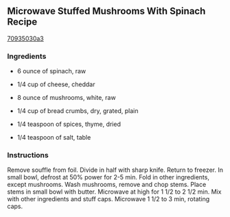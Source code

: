 ## Microwave Stuffed Mushrooms With Spinach Recipe

[70935030a3](http://cookeatshare.com/recipes/microwave-stuffed-mushrooms-with-spinach-30381)

### Ingredients

 - 6 ounce of spinach, raw

 - 1/4 cup of cheese, cheddar

 - 8 ounce of mushrooms, white, raw

 - 1/4 cup of bread crumbs, dry, grated, plain

 - 1/4 teaspoon of spices, thyme, dried

 - 1/4 teaspoon of salt, table

### Instructions

Remove souffle from foil. Divide in half with sharp knife. Return to freezer. In small bowl, defrost at 50% power for 2-5 min. Fold in other ingredients, except mushrooms. Wash mushrooms, remove and chop stems. Place stems in small bowl with butter. Microwave at high for 1 1/2 to 2 1/2 min. Mix with other ingredients and stuff caps. Microwave 1 1/2 to 3 min, rotating caps.